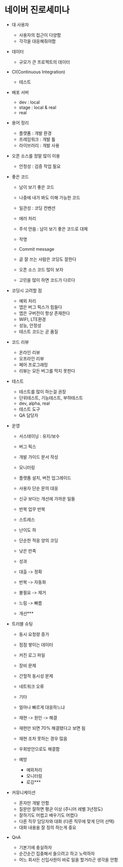 # 네이버 진로세미나

- 대 사용자
  - 사용자의 접근이 다양함
  - 각각을 대응해줘야함
- 데이터
  - 규모가 큰 프로젝트의 데이터

- CI(Continuous Integration)
  - 테스트

- 배포 서버
  - dev : local
  - stage : local & real
  - real

- 용어 정리
  - 플랫폼 : 개발 환경
  - 프레임워크 : 개발 틀
  - 라이브러리 : 개발 사용

- 오픈 소스를 정말 많이 이용
  - 안정성 : 검증 작업 필요

- 좋은 코드
  - 남이 보기 좋은 코드
  - 나중에 내가 봐도 이해 가능한 코드
  - 일관성 : 코딩 컨벤션
  - 에러 처리
  - 주석 안씀 : 남이 보기 좋은 코드로 대체
  - 작명
  - Commit message

  - 글 잘 쓰는 사람은 코딩도 잘한다
  - 오픈 소스 코드 많이 보자
  - 고민을 많이 하면 코드가 다르다

- 코딩시 고려할 점
  - 예외 처리
  - 앱은 버그 픽스가 힘들다
  - 앱은 구버전이 항상 존재한다
  - WIFI, LTE환경
  - 성능, 안정성
  - 테스트 코드는 곧 품질

- 코드 리뷰
  - 온라인 리뷰
  - 오프라인 리뷰
  - 페어 프로그래밍
  - 리뷰는 모든 버그를 막지 못한다

- 테스트
  - 테스트를 많이 하는걸 권장
  - 단위테스트, 기능테스트, 부하테스트
  - dev, alpha, real
  - 테스트 도구
  - QA 담당자

- 운영
  - 서스테이닝 : 유지/보수
  - 버그 픽스
  - 개발 가이드 문서 작성
  - 모니터링
  - 플랫폼 설치, 버전 업그레이드
  - 사용자 단순 문의 대응
  - 신규 보다는 개선에 가까운 일들

  - 반복 업무 반복
  - 스트레스
  - 난이도 하
  - 단순한 적응 양의 코딩
  - 낮은 만족
  - 성과

  - 대출 -> 정확
  - 반복 -> 자동화
  - 불필요 -> 제거
  - 느림 -> 빠름
  - 개선***

- 트러블 슈팅
  - 동시 요청량 증가
  - 점점 쌓이는 데이터
  - 커진 로그 파일
  - 장비 문제
  - 간헐적 동시성 문제
  - 네트워크 오류
  - 기타

  - 얼마나 빠르게 대응하느냐

  - 재현 -> 원인 -> 해결
  - 재현만 되면 70% 해결됐다고 보면 됨
  - 재현 조차 못하는 경우 많음
  - 우회방안으로도 해결함

  - 예방
    - 예외처리
    - 모니터링
    - 로깅***

- 커뮤니케이션
  - 혼자만 개발 안함
  - 질문만 잘하면 평균 이상 (주니어 레벨 3년정도)
  - 잘하기도 어렵고 배우기도 어렵다
  - 다른 직무 담당자와 대화 (다른 직무에 맞게 단어 선택)
  - 대화 내용을 잘 정의 하는게 중요

- QnA
  - 기본기에 충실하자
  - 순간순간 집중해서 들으려고 하고 노력하자
  - 어느 회사든 신입사원이 바로 일을 할거라곤 생각을 안함
